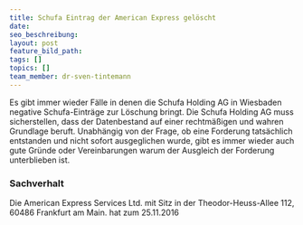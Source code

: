 ```yaml
---
title: Schufa Eintrag der American Express gelöscht
date:
seo_beschreibung:
layout: post
feature_bild_path:
tags: []
topics: []
team_member: dr-sven-tintemann
---
```


Es gibt immer wieder F&auml;lle in denen die Schufa Holding AG in Wiesbaden negative Schufa-Eintr&auml;ge zur L&ouml;schung bringt. Die Schufa Holding AG muss sicherstellen, dass der Datenbestand auf einer rechtm&auml;&szlig;igen und wahren Grundlage beruft. Unabh&auml;ngig von der Frage, ob eine Forderung tats&auml;chlich entstanden und nicht sofort ausgeglichen wurde, gibt es immer wieder auch gute Gr&uuml;nde oder Vereinbarungen warum der Ausgleich der Forderung unterblieben ist.

### Sachverhalt

Die American Express Services Ltd. mit Sitz in der Theodor-Heuss-Allee 112, 60486 Frankfurt am Main. hat zum 25.11.2016